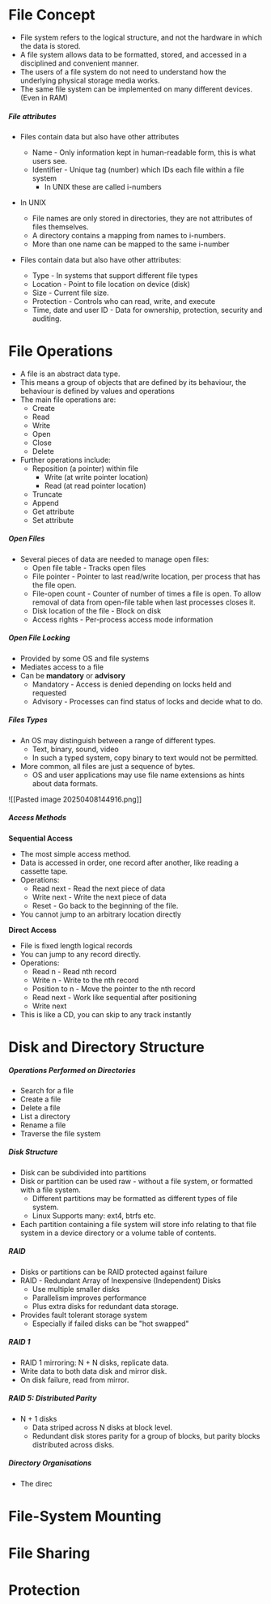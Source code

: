 # File Concept

- File system refers to the logical structure, and not the hardware in which the data is stored.
- A file system allows data to be formatted, stored, and accessed in a disciplined and convenient manner. 
- The users of a file system do not need to understand how the underlying physical storage media works. 
- The same file system can be implemented on many different devices. (Even in RAM)

##### File attributes

- Files contain data but also have other attributes
	- Name - Only information kept in human-readable form, this is what users see.
	- Identifier - Unique tag (number) which IDs each file within a file system
		- In UNIX these are called i-numbers

- In UNIX
	- File names are only stored in directories, they are not attributes of files themselves. 
	- A directory contains a mapping from names to i-numbers. 
	- More than one name can be mapped to the same i-number

- Files contain data but also have other attributes:
	- Type - In systems that support different file types
	- Location - Point to file location on device (disk)
	- Size - Current file size. 
	- Protection - Controls who can read, write, and execute
	- Time, date and user ID - Data for ownership, protection, security and auditing. 

# File Operations

- A file is an abstract data type. 
- This means a group of objects that are defined by its behaviour, the behaviour is defined by values and operations
- The main file operations are:
	- Create
	- Read
	- Write
	- Open
	- Close
	- Delete
- Further operations include:
	- Reposition (a pointer) within file
		- Write (at write pointer location)
		- Read (at read pointer location)
	- Truncate
	- Append
	- Get attribute
	- Set attribute

##### Open Files

- Several pieces of data are needed to manage open files:
	- Open file table - Tracks open files
	- File pointer - Pointer to last read/write location, per process that has the file open. 
	- File-open count - Counter of number of times a file is open. To allow removal of data from open-file table when last processes closes it. 
	- Disk location of the file - Block on disk
	- Access rights - Per-process access mode information

##### Open File Locking

- Provided by some OS and file systems
- Mediates access to a file
- Can be **mandatory** or **advisory**
	- Mandatory - Access is denied depending on locks held and requested
	- Advisory - Processes can find status of locks and decide what to do. 

##### Files Types

- An OS may distinguish between a range of different types. 
	- Text, binary, sound, video
	- In such a typed system, copy binary to text would not be permitted. 
- More common, all files are just a sequence of bytes.
	- OS and user applications may use file name extensions as hints about data formats. 

![[Pasted image 20250408144916.png]]

##### Access Methods

**Sequential Access**
- The most simple access method. 
- Data is accessed in order, one record after another, like reading a cassette tape. 
- Operations:
	- Read next - Read the next piece of data
	- Write next - Write the next piece of data
	- Reset - Go back to the beginning of the file. 
- You cannot jump to an arbitrary location directly


**Direct Access**
- File is fixed length logical records
- You can jump to any record directly. 
- Operations:
	- Read n - Read nth record
	- Write n - Write to the nth record
	- Position to n - Move the pointer to the nth record
	- Read next - Work like sequential after positioning 
	- Write next
- This is like a CD, you can skip to any track instantly 
# Disk and Directory Structure

##### Operations Performed on Directories
- Search for a file
- Create a file
- Delete a file
- List a directory
- Rename a file
- Traverse the file system 

##### Disk Structure
- Disk can be subdivided into partitions
- Disk or partition can be used raw - without a file system, or formatted with a file system. 
	- Different partitions may be formatted as different types of file system. 
	- Linux Supports many: ext4, btrfs etc.
- Each partition containing a file system will store info relating to that file system in a device directory or a volume table of contents. 

##### RAID

- Disks or partitions can be RAID protected against failure
- RAID - Redundant Array of Inexpensive (Independent) Disks
	- Use multiple smaller disks
	- Parallelism improves performance
	- Plus extra disks for redundant data storage. 
- Provides fault tolerant storage system
	- Especially if failed disks can be "hot swapped"

##### RAID 1
- RAID 1 mirroring: N + N disks, replicate data. 
- Write data to both data disk and mirror disk. 
- On disk failure, read from mirror. 

##### RAID 5: Distributed Parity

- N + 1 disks
	- Data striped across N disks at block level. 
	- Redundant disk stores parity for a group of blocks, but parity blocks distributed across disks. 

##### Directory Organisations
- The direc


# File-System Mounting

# File Sharing

# Protection
